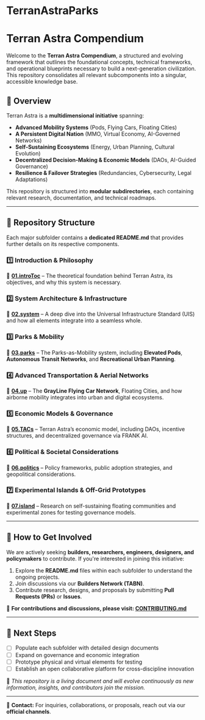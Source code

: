 # TerranAstraParks

# **Terran Astra Compendium**

Welcome to the **Terran Astra Compendium**, a structured and evolving framework that outlines the foundational concepts, technical frameworks, and operational blueprints necessary to build a next-generation civilization. This repository consolidates all relevant subcomponents into a singular, accessible knowledge base.

## **📜 Overview**
Terran Astra is a **multidimensional initiative** spanning:
- **Advanced Mobility Systems** (Pods, Flying Cars, Floating Cities)
- **A Persistent Digital Nation** (MMO, Virtual Economy, AI-Governed Networks)
- **Self-Sustaining Ecosystems** (Energy, Urban Planning, Cultural Evolution)
- **Decentralized Decision-Making & Economic Models** (DAOs, AI-Guided Governance)
- **Resilience & Failover Strategies** (Redundancies, Cybersecurity, Legal Adaptations)

This repository is structured into **modular subdirectories**, each containing relevant research, documentation, and technical roadmaps.

---

## **📂 Repository Structure**
Each major subfolder contains a **dedicated README.md** that provides further details on its respective components.

### **1️⃣ Introduction & Philosophy**
📍 [**01.introToc**](./01.introToc/README.md) – The theoretical foundation behind Terran Astra, its objectives, and why this system is necessary.

### **2️⃣ System Architecture & Infrastructure**
📍 [**02.system**](./02.system/README.md) – A deep dive into the Universal Infrastructure Standard (UIS) and how all elements integrate into a seamless whole.

### **3️⃣ Parks & Mobility**
📍 [**03.parks**](./03.parks/README.md) – The Parks-as-Mobility system, including **Elevated Pods**, **Autonomous Transit Networks**, and **Recreational Urban Planning**.

### **4️⃣ Advanced Transportation & Aerial Networks**
📍 [**04.up**](./04.up/README.md) – The **GrayLine Flying Car Network**, Floating Cities, and how airborne mobility integrates into urban and digital ecosystems.

### **5️⃣ Economic Models & Governance**
📍 [**05.TACs**](./05.TACs/README.md) – Terran Astra’s economic model, including DAOs, incentive structures, and decentralized governance via FRANK AI.

### **6️⃣ Political & Societal Considerations**
📍 [**06.politics**](./06.politics/README.md) – Policy frameworks, public adoption strategies, and geopolitical considerations.

### **7️⃣ Experimental Islands & Off-Grid Prototypes**
📍 [**07.island**](./07.island/README.md) – Research on self-sustaining floating communities and experimental zones for testing governance models.

---

## **🚀 How to Get Involved**
We are actively seeking **builders, researchers, engineers, designers, and policymakers** to contribute. If you're interested in joining this initiative:
1. Explore the **README.md** files within each subfolder to understand the ongoing projects.
2. Join discussions via our **Builders Network (TABN)**.
3. Contribute research, designs, and proposals by submitting **Pull Requests (PRs)** or **Issues**.

🔗 **For contributions and discussions, please visit: [CONTRIBUTING.md](./CONTRIBUTING.md)**

---

## **📌 Next Steps**
- [ ] Populate each subfolder with detailed design documents
- [ ] Expand on governance and economic integration
- [ ] Prototype physical and virtual elements for testing
- [ ] Establish an open collaborative platform for cross-discipline innovation

🔹 *This repository is a living document and will evolve continuously as new information, insights, and contributors join the mission.*

---

📧 **Contact:** For inquiries, collaborations, or proposals, reach out via our **official channels**.
